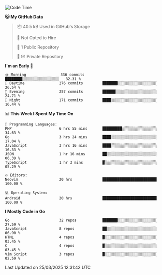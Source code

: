 
<!--START_SECTION:waka-->
![Code Time](http://img.shields.io/badge/Code%20Time-5%2C819%20hrs%2017%20mins-blue)

**🐱 My GitHub Data** 

> 📦 40.5 kB Used in GitHub's Storage 
 > 
> 🚫 Not Opted to Hire
 > 
> 📜 1 Public Repository 
 > 
> 🔑 91 Private Repository 
 > 
**I'm an Early 🐤** 

```text
🌞 Morning                336 commits         ████████░░░░░░░░░░░░░░░░░   32.31 % 
🌆 Daytime                276 commits         ███████░░░░░░░░░░░░░░░░░░   26.54 % 
🌃 Evening                257 commits         ██████░░░░░░░░░░░░░░░░░░░   24.71 % 
🌙 Night                  171 commits         ████░░░░░░░░░░░░░░░░░░░░░   16.44 % 
```


📊 **This Week I Spent My Time On** 

```text
💬 Programming Languages: 
PHP                      6 hrs 55 mins       █████████░░░░░░░░░░░░░░░░   34.63 % 
Go                       3 hrs 24 mins       ████░░░░░░░░░░░░░░░░░░░░░   17.04 % 
JavaScript               3 hrs 16 mins       ████░░░░░░░░░░░░░░░░░░░░░   16.33 % 
JSON                     1 hr 16 mins        ██░░░░░░░░░░░░░░░░░░░░░░░   06.39 % 
TypeScript               1 hr 3 mins         █░░░░░░░░░░░░░░░░░░░░░░░░   05.29 % 

🔥 Editors: 
Neovim                   20 hrs              █████████████████████████   100.00 % 

💻 Operating System: 
Android                  20 hrs              █████████████████████████   100.00 % 
```

**I Mostly Code in Go** 

```text
Go                       32 repos            ███████░░░░░░░░░░░░░░░░░░   27.59 % 
JavaScript               8 repos             ██░░░░░░░░░░░░░░░░░░░░░░░   06.90 % 
HTML                     4 repos             █░░░░░░░░░░░░░░░░░░░░░░░░   03.45 % 
C                        4 repos             █░░░░░░░░░░░░░░░░░░░░░░░░   03.45 % 
Vim Script               3 repos             █░░░░░░░░░░░░░░░░░░░░░░░░   02.59 % 
```




 Last Updated on 25/03/2025 12:31:42 UTC
<!--END_SECTION:waka-->
